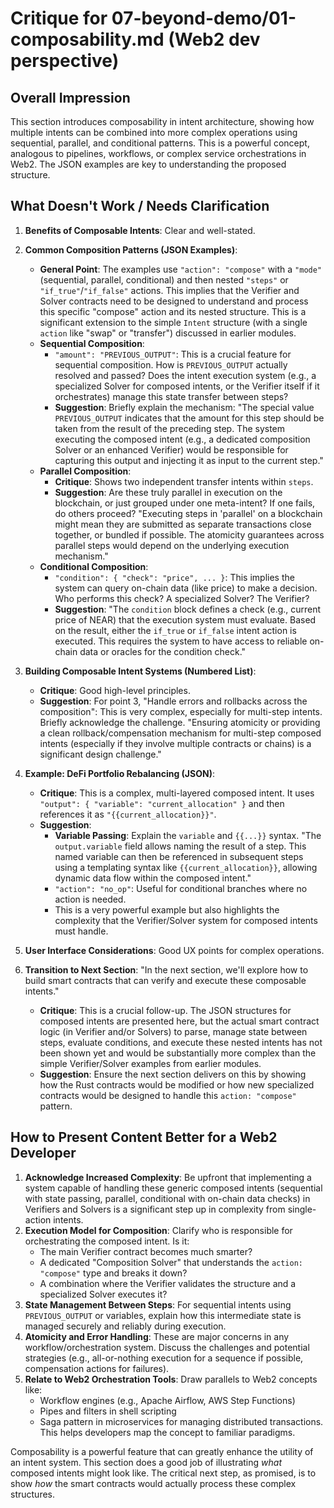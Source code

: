 # Critique for 07-beyond-demo/01-composability.md (Web2 dev perspective)

## Overall Impression

This section introduces composability in intent architecture, showing how multiple intents can be combined into more complex operations using sequential, parallel, and conditional patterns. This is a powerful concept, analogous to pipelines, workflows, or complex service orchestrations in Web2. The JSON examples are key to understanding the proposed structure.

## What Doesn't Work / Needs Clarification

1.  **Benefits of Composable Intents**: Clear and well-stated.

2.  **Common Composition Patterns (JSON Examples)**:

    - **General Point**: The examples use `"action": "compose"` with a `"mode"` (sequential, parallel, conditional) and then nested `"steps"` or `"if_true"`/`"if_false"` actions. This implies that the Verifier and Solver contracts need to be designed to understand and process this specific "compose" action and its nested structure. This is a significant extension to the simple `Intent` structure (with a single `action` like "swap" or "transfer") discussed in earlier modules.
    - **Sequential Composition**:
      - `"amount": "PREVIOUS_OUTPUT"`: This is a crucial feature for sequential composition. How is `PREVIOUS_OUTPUT` actually resolved and passed? Does the intent execution system (e.g., a specialized Solver for composed intents, or the Verifier itself if it orchestrates) manage this state transfer between steps?
      - **Suggestion**: Briefly explain the mechanism: "The special value `PREVIOUS_OUTPUT` indicates that the amount for this step should be taken from the result of the preceding step. The system executing the composed intent (e.g., a dedicated composition Solver or an enhanced Verifier) would be responsible for capturing this output and injecting it as input to the current step."
    - **Parallel Composition**:
      - **Critique**: Shows two independent transfer intents within `steps`.
      - **Suggestion**: Are these truly parallel in execution on the blockchain, or just grouped under one meta-intent? If one fails, do others proceed? "Executing steps in 'parallel' on a blockchain might mean they are submitted as separate transactions close together, or bundled if possible. The atomicity guarantees across parallel steps would depend on the underlying execution mechanism."
    - **Conditional Composition**:
      - `"condition": { "check": "price", ... }`: This implies the system can query on-chain data (like price) to make a decision. Who performs this check? A specialized Solver? The Verifier?
      - **Suggestion**: "The `condition` block defines a check (e.g., current price of NEAR) that the execution system must evaluate. Based on the result, either the `if_true` or `if_false` intent action is executed. This requires the system to have access to reliable on-chain data or oracles for the condition check."

3.  **Building Composable Intent Systems (Numbered List)**:

    - **Critique**: Good high-level principles.
    - **Suggestion**: For point 3, "Handle errors and rollbacks across the composition": This is very complex, especially for multi-step intents. Briefly acknowledge the challenge. "Ensuring atomicity or providing a clean rollback/compensation mechanism for multi-step composed intents (especially if they involve multiple contracts or chains) is a significant design challenge."

4.  **Example: DeFi Portfolio Rebalancing (JSON)**:

    - **Critique**: This is a complex, multi-layered composed intent. It uses `"output": { "variable": "current_allocation" }` and then references it as `"{{current_allocation}}"`.
    - **Suggestion**:
      - **Variable Passing**: Explain the `variable` and `{{...}}` syntax. "The `output.variable` field allows naming the result of a step. This named variable can then be referenced in subsequent steps using a templating syntax like `{{current_allocation}}`, allowing dynamic data flow within the composed intent."
      - `"action": "no_op"`: Useful for conditional branches where no action is needed.
      - This is a very powerful example but also highlights the complexity that the Verifier/Solver system for composed intents must handle.

5.  **User Interface Considerations**: Good UX points for complex operations.

6.  **Transition to Next Section**: "In the next section, we'll explore how to build smart contracts that can verify and execute these composable intents."
    - **Critique**: This is a crucial follow-up. The JSON structures for composed intents are presented here, but the actual smart contract logic (in Verifier and/or Solvers) to parse, manage state between steps, evaluate conditions, and execute these nested intents has not been shown yet and would be substantially more complex than the simple Verifier/Solver examples from earlier modules.
    - **Suggestion**: Ensure the next section delivers on this by showing how the Rust contracts would be modified or how new specialized contracts would be designed to handle this `action: "compose"` pattern.

## How to Present Content Better for a Web2 Developer

1.  **Acknowledge Increased Complexity**: Be upfront that implementing a system capable of handling these generic composed intents (sequential with state passing, parallel, conditional with on-chain data checks) in Verifiers and Solvers is a significant step up in complexity from single-action intents.
2.  **Execution Model for Composition**: Clarify who is responsible for orchestrating the composed intent. Is it:
    - The main Verifier contract becomes much smarter?
    - A dedicated "Composition Solver" that understands the `action: "compose"` type and breaks it down?
    - A combination where the Verifier validates the structure and a specialized Solver executes it?
3.  **State Management Between Steps**: For sequential intents using `PREVIOUS_OUTPUT` or variables, explain how this intermediate state is managed securely and reliably during execution.
4.  **Atomicity and Error Handling**: These are major concerns in any workflow/orchestration system. Discuss the challenges and potential strategies (e.g., all-or-nothing execution for a sequence if possible, compensation actions for failures).
5.  **Relate to Web2 Orchestration Tools**: Draw parallels to Web2 concepts like:
    - Workflow engines (e.g., Apache Airflow, AWS Step Functions)
    - Pipes and filters in shell scripting
    - Saga pattern in microservices for managing distributed transactions.
      This helps developers map the concept to familiar paradigms.

Composability is a powerful feature that can greatly enhance the utility of an intent system. This section does a good job of illustrating _what_ composed intents might look like. The critical next step, as promised, is to show _how_ the smart contracts would actually process these complex structures.
